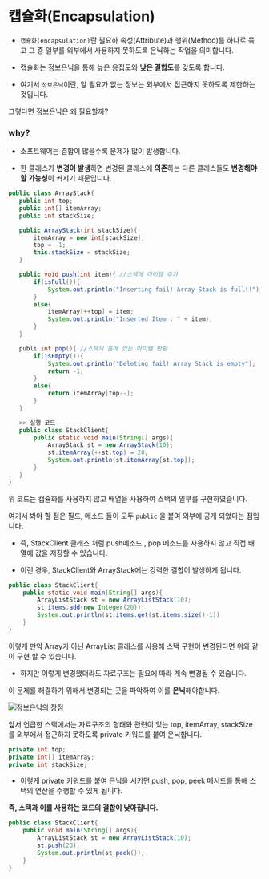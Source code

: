 # **캡슐화(Encapsulation)**

- `캡슐화(encapsulation)`란 필요하 속성(Attribute)과 행위(Method)를 하나로 묶고 그 중 일부를 외부에서 사용하지 못하도록 은닉하는 작업을 의미합니다. 

- 캡슐화는 정보은닉을 통해 높은 응집도와 **낮은 결합도**를 갖도록 합니다. 

- 여기서 `정보은닉`이란, 알 필요가 없는 정보는 외부에서 접근하지 못하도록 제한하는 것입니다. 

그렇다면 정보은닉은 왜 필요할까?
 
 ### why?

 - 소프트웨어는 결합이 많을수록 문제가 많이 발생합니다. 

 - 한 클래스가 **변경이 발생**하면 변경된 클래스에 **의존**하는 다른 클래스들도 **변경해야 할 가능성**이 커지기 때문입니다. 

 ```java
public class ArrayStack{
    public int top;
    public int[] itemArray;
    public int stackSize;

    public ArrayStack(int stackSize){
        itemArray = new int[stackSize];
        top = -1;
        this.stackSize = stackSize;
    }

    public void push(int item){ //스택에 아이템 추가
        if(isFull()){
            System.out.println("Inserting fail! Array Stack is full!!");
        }
        else{
            itemArray[++top] = item;
            System.out.println("Inserted Item : " + item);
        }
    }

    publi int pop(){ //스택의 톱에 있는 아이템 반환
        if(isEmpty()){
            System.out.println("Deleting fail! Array Stack is empty");
            return -1;
        }
        else{
            return itemArray[top--];
        }
    }

    >> 실행 코드
    public class StackClient{
        public static void main(String[] args){
            ArrayStack st = new ArrayStack(10);
            st.itemArray(++st.top) = 20;
            System.out.println(st.itemArray[st.top]);
        }
    }
}
 ```

위 코드는 캡슐화를 사용하지 않고 배열을 사용하여 스택의 일부를 구현하였습니다. 

여기서 봐야 할 점은 필드, 메소드 들이 모두 `public` 을 붙여 외부에 공개 되었다는 점입니다. 

- 즉, StackClient 클래스 처럼 push메소드 , pop 메소드를 사용하지 않고 직접 배열에 값을 저장할 수 있습니다. 

- 이런 경우, StackClient와 ArrayStack에는 강력한 결합이 발생하게 됩니다. 


```java
public class StackClient{
    public static void main(String[] args){
        ArrayListStack st = new ArrayListStack(10);
        st.items.add(new Integer(20)); 
        System.out.println(st.items.get(st.items.size()-1))
    }
}
```

이렇게 만약 Array가 아닌 ArrayList 클래스를 사용해 스택 구현이 변경된다면 위와 같이 구현 할 수 있습니다. 

- 하지만 이렇게 변경했더라도 자료구조는 필요에 따라 계속 변경될 수 있습니다. 

이 문제를 해결하기 위해서 변경되는 곳을 파악하여 이를 **은닉**해야합니다. 

![정보은닉의 장점](https://encrypted-tbn0.gstatic.com/images?q=tbn%3AANd9GcRtEdVfkdibMGuDzHxMVpOWh2D5UxGzthaPBA&usqp=CAU)

앞서 언급한 스택에서는 자료구조의 형태와 관련이 있는 top, itemArray, stackSize 를 외부에서 접근하지 못하도록 private 키워드를 붙여 은닉합니다. 

```java
private int top;
private int[] itemArray;
private int stackSize;
```

- 이렇게 private 키워드를 붙여 은닉을 시키면 push, pop, peek 메서드를 통해 스택의 연산을 수행할 수 있게 됩니다.

**즉, 스택과 이를 사용하는 코드의 결합이 낮아집니다.**

```java
public class StackClient{
    public void main(String[] args){
        ArrayListStack st = new ArrayListStack(10);
        st.push(20);        
        System.out.println(st.peek());
    }
}
```